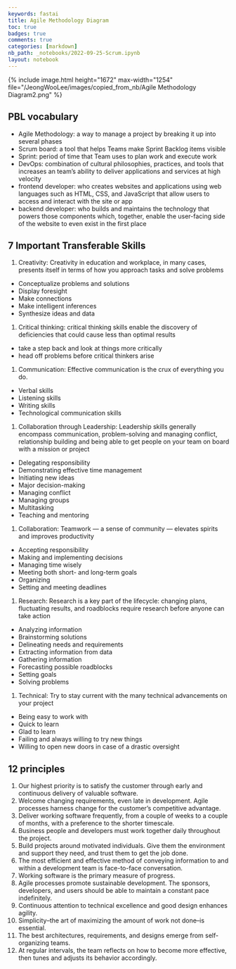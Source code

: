 ```yaml
---
keywords: fastai
title: Agile Methodology Diagram
toc: true
badges: true
comments: true
categories: [markdown]
nb_path: _notebooks/2022-09-25-Scrum.ipynb
layout: notebook
---
```


<!--
#################################################
### THIS FILE WAS AUTOGENERATED! DO NOT EDIT! ###
#################################################
# file to edit: _notebooks/2022-09-25-Scrum.ipynb
-->

<div class="container" id="notebook-container">
        
<div class="cell border-box-sizing text_cell rendered"><div class="inner_cell">
<div class="text_cell_render border-box-sizing rendered_html">
<p>{% include image.html height="1672" max-width="1254" file="/JeongWooLee/images/copied_from_nb/Agile Methodology Diagram2.png" %}</p>
<h2 id="PBL-vocabulary">PBL vocabulary<a class="anchor-link" href="#PBL-vocabulary"> </a></h2><ul>
<li>Agile Methodology: a way to manage a project by breaking it up into several phases</li>
<li>Scrum board: a tool that helps Teams make Sprint Backlog items visible</li>
<li>Sprint: period of time that Team uses to plan work and execute work</li>
<li>DevOps: combination of cultural philosophies, practices, and tools that increases an team’s ability to deliver applications and services at high velocity</li>
<li>frontend developer: who creates websites and applications using web languages such as HTML, CSS, and JavaScript that allow users to access and interact with the site or app</li>
<li>backend developer: who builds and maintains the technology that powers those components which, together, enable the user-facing side of the website to even exist in the first place</li>
</ul>
<h2 id="7-Important-Transferable-Skills">7 Important Transferable Skills<a class="anchor-link" href="#7-Important-Transferable-Skills"> </a></h2><ol>
<li>Creativity: Creativity in education and workplace, in many cases, presents itself in terms of how you approach tasks and solve problems</li>
</ol>
<ul>
<li>Conceptualize problems and solutions</li>
<li>Display foresight</li>
<li>Make connections</li>
<li>Make intelligent inferences</li>
<li>Synthesize ideas and data</li>
</ul>
<ol>
<li>Critical thinking: critical thinking skills enable the discovery of deficiencies that could cause less than optimal results</li>
</ol>
<ul>
<li>take a step back and look at things more critically</li>
<li>head off problems before critical thinkers arise</li>
</ul>
<ol>
<li>Communication: Effective communication is the crux of everything you do.</li>
</ol>
<ul>
<li>Verbal skills</li>
<li>Listening skills</li>
<li>Writing skills</li>
<li>Technological communication skills</li>
</ul>
<ol>
<li>Collaboration through Leadership: Leadership skills generally encompass communication, problem-solving and managing conflict, relationship building and being able to get people on your team on board with a mission or project</li>
</ol>
<ul>
<li>Delegating responsibility</li>
<li>Demonstrating effective time management</li>
<li>Initiating new ideas</li>
<li>Major decision-making</li>
<li>Managing conflict</li>
<li>Managing groups</li>
<li>Multitasking</li>
<li>Teaching and mentoring</li>
</ul>
<ol>
<li>Collaboration: Teamwork — a sense of community — elevates spirits and improves productivity</li>
</ol>
<ul>
<li>Accepting responsibility</li>
<li>Making and implementing decisions</li>
<li>Managing time wisely</li>
<li>Meeting both short- and long-term goals</li>
<li>Organizing</li>
<li>Setting and meeting deadlines</li>
</ul>
<ol>
<li>Research: Research is a key part of the lifecycle: changing plans, fluctuating results, and roadblocks require research before anyone can take action</li>
</ol>
<ul>
<li>Analyzing information</li>
<li>Brainstorming solutions</li>
<li>Delineating needs and requirements</li>
<li>Extracting information from data</li>
<li>Gathering information</li>
<li>Forecasting possible roadblocks</li>
<li>Setting goals</li>
<li>Solving problems</li>
</ul>
<ol>
<li>Technical: Try to stay current with the many technical advancements on your project</li>
</ol>
<ul>
<li>Being easy to work with</li>
<li>Quick to learn</li>
<li>Glad to learn</li>
<li>Failing and always willing to try new things</li>
<li>Willing to open new doors in case of a drastic oversight</li>
</ul>
<h2 id="12-principles">12 principles<a class="anchor-link" href="#12-principles"> </a></h2><ol>
<li>Our highest priority is to satisfy the customer through early and continuous delivery of valuable software.</li>
<li>Welcome changing requirements, even late in development. Agile processes harness change for the customer’s competitive advantage.</li>
<li>Deliver working software frequently, from a couple of weeks to a couple of months, with a preference to the shorter timescale.</li>
<li>Business people and developers must work together daily throughout the project.</li>
<li>Build projects around motivated individuals. Give them the environment and support they need, and trust them to get the job done.</li>
<li>The most efficient and effective method of conveying information to and within a development team is face-to-face conversation.</li>
<li>Working software is the primary measure of progress.</li>
<li>Agile processes promote sustainable development. The sponsors, developers, and users should be able to maintain a constant pace indefinitely.</li>
<li>Continuous attention to technical excellence and good design enhances agility.</li>
<li>Simplicity–the art of maximizing the amount of work not done–is essential.</li>
<li>The best architectures, requirements, and designs emerge from self-organizing teams.</li>
<li>At regular intervals, the team reflects on how to become more effective, then tunes and adjusts its behavior accordingly.</li>
</ol>

</div>
</div>
</div>
</div>
 

